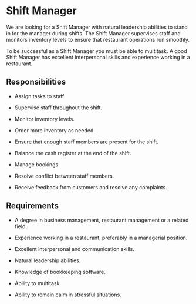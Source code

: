 # Shift Manager

We are looking for a Shift Manager with natural leadership abilities to stand in for the manager during shifts. The Shift Manager supervises staff and monitors inventory levels to ensure that restaurant operations run smoothly.

To be successful as a Shift Manager you must be able to multitask. A good Shift Manager has excellent interpersonal skills and experience working in a restaurant.

## Responsibilities

* Assign tasks to staff.

* Supervise staff throughout the shift.

* Monitor inventory levels.

* Order more inventory as needed.

* Ensure that enough staff members are present for the shift.

* Balance the cash register at the end of the shift.

* Manage bookings.

* Resolve conflict between staff members.

* Receive feedback from customers and resolve any complaints.

## Requirements

* A degree in business management, restaurant management or a related field.

* Experience working in a restaurant, preferably in a managerial position.

* Excellent interpersonal and communication skills.

* Natural leadership abilities.

* Knowledge of bookkeeping software.

* Ability to multitask.

* Ability to remain calm in stressful situations.

